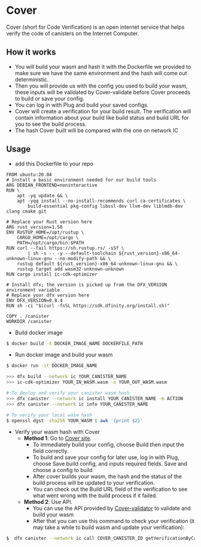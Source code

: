 # Cover
Cover (short for Code Verification) is an open internet service that helps verify the code of canisters on the Internet Computer.

## How it works
- You will build your wasm and hash it with the Dockerfile we provided to make sure we have the same environment and the hash will come out deterministic.
- Then you will provide us with the config you used to build your wasm, these inputs will be validated by Cover-validate before Cover proceeds to build or save your config.
- You can log in with Plug and build your saved configs.
- Cover will create a verification for your build result. The verification will contain information about your build like build status and build URL for you to see the build process.
- The hash Cover built will be compared with the one on network IC
## Usage
   - add this Dockerfile to your repo
```docker
FROM ubuntu:20.04
# Install a basic environment needed for our build tools
ARG DEBIAN_FRONTEND=noninteractive
RUN \
    apt -yq update && \
    apt -yqq install --no-install-recommends curl ca-certificates \
        build-essential pkg-config libssl-dev llvm-dev liblmdb-dev clang cmake git

# Replace your Rust version here
ARG rust_version=1.58
ENV RUSTUP_HOME=/opt/rustup \
    CARGO_HOME=/opt/cargo \
    PATH=/opt/cargo/bin:$PATH
RUN curl --fail https://sh.rustup.rs/ -sSf \
        | sh -s -- -y --default-toolchain ${rust_version}-x86_64-unknown-linux-gnu --no-modify-path && \
    rustup default ${rust_version}-x86_64-unknown-linux-gnu && \
    rustup target add wasm32-unknown-unknown
RUN cargo install ic-cdk-optimizer

# Install dfx; the version is picked up from the DFX_VERSION environment variable
# Replace your dfx version here
ENV DFX_VERSION=0.8.4
RUN sh -ci "$(curl -fsSL https://sdk.dfinity.org/install.sh)"

COPY . /canister
WORKDIR /canister
```
- Build docker image
```bash
$ docker build -t DOCKER_IMAGE_NAME DOCKERFILE_PATH
```
- Run docker image and build your wasm
```bash
$ docker run -it DOCKER_IMAGE_NAME

>>> dfx build --network ic YOUR_CANISTER_NAME
>>> ic-cdk-optimizer YOUR_IN_WASM.wasm -o YOUR_OUT_WASM.wasm

# To deploy and verify your canister wasm hash
>>> dfx canister --network ic install YOUR_CANISTER_NAME -m ACTION  
>>> dfx canister --network ic info YOUR_CANISTER_NAME

# To verify your local wasm hash
$ openssl dgst -sha256 YOUR_WASM | awk '{print $2}'

```
- Verify your wasm hash with Cover
  - **Method 1**: Go to [Cover site](). 
    - To immediately build your config, choose Build then input the field correctly.
    - To build and save your config for later use, log in with Plug, choose Save build config, and inputs required fields. Save and choose a config to build
    - After cover builds your wasm, the hash and the status of the build process will be updated to your verification.  
    - You can check out the Build URL field of the verification to see what went wrong with the build process if it failed. 
  - **Method 2**: Use API. 
    - You can use the API provided by [Cover-validator]() to validate and build your wasm 
    - After that you can use this command to check your verification (it may take a while to build wasm and update your verification):
```bash
$  dfx canister --network ic call COVER_CANISTER_ID getVerificationByCanisterId '(principal"YOUR_CANISTER_ID")'
```
